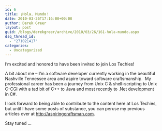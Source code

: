 ```yaml
---
id: 6
title: ¡Hola, Mundo!
date: 2010-03-26T17:16:00+00:00
author: Derek Greer
layout: post
guid: /blogs/derekgreer/archive/2010/03/26/161-hola-mundo.aspx
dsq_thread_id:
  - "271021417"
categories:
  - Uncategorized
---
```

I&#8217;m excited and honored to have been invited to join Los Techies!

A bit about me &#8211; I&#8217;m a software developer currently working in the beautiful Nashville Tennessee area and aspire toward software craftsmanship.&nbsp; My professional career has been a journey from Unix C & shell-scripting to Unix C-CGI with a tad bit of C++ to Java and most recently to .Net development in C#.

I look forward to being able to contribute to the content here at Los Techies, but until I have some posts of substance, you can peruse my previous articles over at <http://aspiringcraftsman.com>.

Stay tuned &#8230;
